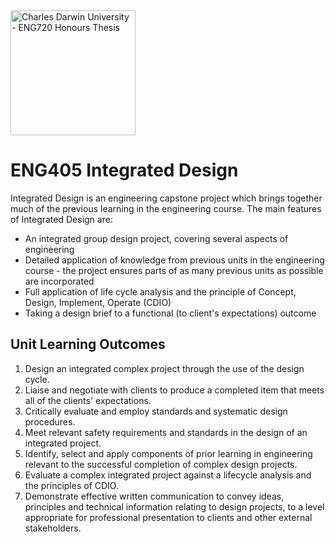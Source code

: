 <img src="https://fundraising.blackbaud.com.au/wp-content/uploads/2016/08/CDU-LOGO-RGB-LHS-1200x628.jpg" alt="Charles Darwin University - ENG720 Honours Thesis" width="200" />

# ENG405 Integrated Design

Integrated Design is an engineering capstone project which brings together much of the previous learning in the engineering course. The main features of Integrated Design are:

* An integrated group design project, covering several aspects of engineering
* Detailed application of knowledge from previous units in the engineering course - the project ensures parts of as many previous units as possible are incorporated
* Full application of life cycle analysis and the principle of Concept, Design, Implement, Operate (CDIO)
* Taking a design brief to a functional (to client's expectations) outcome

## Unit Learning Outcomes
1. Design an integrated complex project through the use of the design cycle.
2. Liaise and negotiate with clients to produce a completed item that meets all of the clients' expectations.
3. Critically evaluate and employ standards and systematic design procedures.
4. Meet relevant safety requirements and standards in the design of an integrated project.
5. Identify, select and apply components of prior learning in engineering relevant to the successful completion of complex design projects.
6. Evaluate a complex integrated project against a lifecycle analysis and the principles of CDIO.
7. Demonstrate effective written communication to convey ideas, principles and technical information relating to design projects, to a level appropriate for professional presentation to clients and other external stakeholders.
